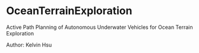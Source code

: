 # OceanTerrainExploration
Active Path Planning of Autonomous Underwater Vehicles for Ocean Terrain Exploration
	
Author: Kelvin Hsu